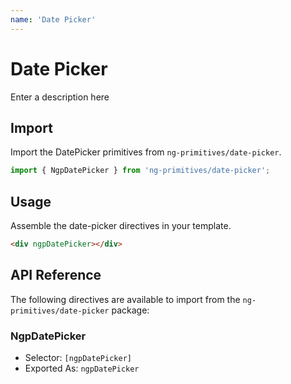 ```yaml
---
name: 'Date Picker'
---
```


# Date Picker

Enter a description here

<docs-example name="date-picker"></docs-example>

## Import

Import the DatePicker primitives from `ng-primitives/date-picker`.

```ts
import { NgpDatePicker } from 'ng-primitives/date-picker';
```

## Usage

Assemble the date-picker directives in your template.

```html
<div ngpDatePicker></div>
```

## API Reference

The following directives are available to import from the `ng-primitives/date-picker` package:

### NgpDatePicker

- Selector: `[ngpDatePicker]`
- Exported As: `ngpDatePicker`

